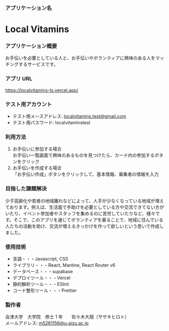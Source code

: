 ### アプリケーション名

# Local Vitamins

### アプリケーション概要

お手伝いを必要としている人と、お手伝いやボランティアに興味のある人をマッチングするサービスです。

### アプリ URL

https://localvitamins-ts.vercel.app/

### テスト用アカウント

- テスト用メースアドレス: localvitamins.test@gmail.com
- テスト用パスワード: localvitaminstest

### 利用方法

1. お手伝いに参加する場合  
   お手伝い一覧画面で興味のあるものを見つけたら、カード内の参加するボタンをクリック
2. お手伝いを作成する場合  
   「お手伝い作成」ボタンをクリックして、基本情報、募集者の情報を入力

### 目指した課題解決

少子高齢化や若者の地域離れなどによって、人手が少なくなっている地域が増えております。例えば、生活面で手助けを必要としている方や交流できてない方がいたり、イベント参加者やスタッフを集めるのに苦労していたりなど、様々です。そこで、このアプリを通じてボランティアを募ることで、地域に住んでいる人たちの活動を助け、交流が増えるきっかけを作って欲しいという思いで作成しました。

### 使用技術

- 言語・・・Javascript, CSS
- ライブラリ・・・React, Mantine, React Router v6
- データベース・・・supabase
- デプロイツール・・・Vercel
- 静的解析ツール・・・ESlint
- コード整形ツール・・・Prettier

### 製作者

会津大学　大学院　修士 1 年　　佐々木大翔（ササキヒロト）  
メールアドレス: m5261156@u-aizu.ac.jp
